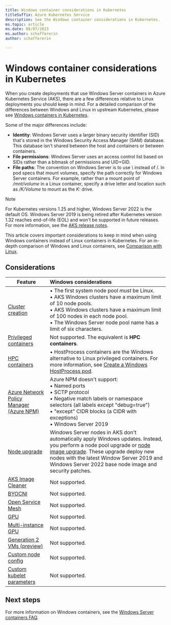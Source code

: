 ```yaml
---
title: Windows container considerations in Kubernetes
titleSuffix: Azure Kubernetes Service
description: See the Windows container considerations in Kubernetes.
ms.topic: article
ms.date: 08/07/2023
ms.author: schaffererin
author: schaffererin

---
```


# Windows container considerations in Kubernetes

When you create deployments that use Windows Server containers in Azure Kubernetes Service (AKS), there are a few differences relative to Linux deployments you should keep in mind. For a detailed comparison of the differences between Windows and Linux in upstream Kubernetes, please see [Windows containers in Kubernetes](https://kubernetes.io/docs/concepts/windows/intro/).

Some of the major differences include:

- **Identity**: Windows Server uses a larger binary security identifier (SID) that's stored in the Windows Security Access Manager (SAM) database. This database isn't shared between the host and containers or between containers.
- **File permissions**: Windows Server uses an access control list based on SIDs rather than a bitmask of permissions and UID+GID.
- **File paths**: The convention on Windows Server is to use \ instead of /. In pod specs that mount volumes, specify the path correctly for Windows Server containers. For example, rather than a mount point of */mnt/volume* in a Linux container, specify a drive letter and location such as */K/Volume* to mount as the *K:* drive.

> [!NOTE]
> For Kubernetes versions 1.25 and higher, Windows Server 2022 is the default OS. Windows Server 2019 is being retired after Kubernetes version 1.32 reaches end-of-life (EOL) and won't be supported in future releases. For more information, see the [AKS release notes][aks-release-notes].

This article covers important considerations to keep in mind when using Windows containers instead of Linux containers in Kubernetes. For an in-depth comparison of Windows and Linux containers, see [Comparison with Linux][comparison-with-linux].

## Considerations

| Feature | Windows considerations |
|-----------|:-----------|
| [Cluster creation][cluster-configuration] | • The first system node pool *must* be Linux.<br/> • AKS Windows clusters have a maximum limit of 10 node pools.<br/> • AKS Windows clusters have a maximum limit of 100 nodes in each node pool.<br/> • The Windows Server node pool name has a limit of six characters. |
| [Privileged containers][privileged-containers] | Not supported. The equivalent is **HPC containers**. |
| [HPC containers][hpc-containers] | • HostProcess containers are the Windows alternative to Linux privileged containers. For more information, see [Create a Windows HostProcess pod](https://kubernetes.io/docs/tasks/configure-pod-container/create-hostprocess-pod/). |
| [Azure Network Policy Manager (Azure NPM)][azure-network-policy] | Azure NPM doesn't support:<br/> • Named ports<br/> • SCTP protocol<br/> • Negative match labels or namespace selectors (all labels except "debug=true")<br/> • "except" CIDR blocks (a CIDR with exceptions)<br/> • Windows Server 2019<br/> |
| [Node upgrade][node-upgrade] | Windows Server nodes in AKS don't automatically apply Windows updates. Instead, you perform a node pool upgrade or [node image upgrade][node-image-upgrade]. These upgrade deploy new nodes with the latest Window Server 2019 and Windows Server 2022 base node image and security patches. |
| [AKS Image Cleaner][aks-image-cleaner] | Not supported. |
| [BYOCNI][byo-cni] | Not supported. |
| [Open Service Mesh][open-service-mesh] | Not supported. |
| [GPU][gpu] | Not supported. |
| [Multi-instance GPU][multi-instance-gpu] | Not supported. |
| [Generation 2 VMs (preview)][gen-2-vms] | Not supported. |
| [Custom node config][custom-node-config] | Not supported. |
| [Custom kubelet parameters][custom-kubelet-parameters] | Not supported. |

## Next steps

For more information on Windows containers, see the [Windows Server containers FAQ][windows-server-containers-faq].

<!-- LINKS - external -->
[kubernetes]: https://kubernetes.io
[upstream-windows]: https://kubernetes.io/docs/concepts/windows/intro/
[aks-release-notes]: https://github.com/Azure/AKS/releases
[comparison-with-linux]: https://kubernetes.io/docs/concepts/windows/intro/#compatibility-linux-similarities
[volume-mounts]: https://kubernetes.io/docs/tasks/configure-pod-container/create-hostprocess-pod/#volume-mounts
[choose-user-account]: https://kubernetes.io/docs/tasks/configure-pod-container/create-hostprocess-pod/#choosing-a-user-account
[termination-grace-period]: https://kubernetes.io/docs/concepts/windows/intro/#limitations
[huge-pages]: https://kubernetes.io/docs/tasks/manage-hugepages/scheduling-hugepages/
[oomkill]: https://kubernetes.io/docs/concepts/configuration/windows-resource-management/#resource-management-memory
[cpu-management]: https://kubernetes.io/docs/concepts/configuration/windows-resource-management/#resource-management-cpu
[dns]: https://kubernetes.io/docs/concepts/services-networking/dns-pod-service/#dns-windows

<!-- LINKS - internal -->
[cluster-configuration]: ../aks/learn/quick-windows-container-deploy-cli.md#limitations
[privileged-containers]: use-windows-hpc.md#limitations
[hpc-containers]: use-windows-hpc.md#limitations
[calico]: use-network-policies.md#limitations
[kubenet]: configure-kubenet.md#limitations--considerations-for-kubenet
[kubenet-dual-stack]: configure-kubenet-dual-stack.md#limitations
[node-upgrade]: configure-azure-cni.md#plan-ip-addressing-for-your-cluster
[cni-overlay]: azure-cni-overlay.md#limitations-with-azure-cni-overlay
[cni-by-cilium]: azure-cni-powered-by-cilium.md#limitations
[http-proxy]: http-proxy.md#limitations-and-other-details
[aks-image-cleaner]: image-cleaner.md#limitations
[windows-server-containers-faq]: windows-faq.md
[azure-network-policy]: use-network-policies.md#overview-of-network-policy
[node-image-upgrade]: architecture/operator-guides/aks/aks-upgrade-practices#node-image-upgrades
[byo-cni]: use-byo-cni.md
[open-service-mesh]: open-service-mesh-about.md
[gpu]: gpu-cluster.md
[multi-instance-gpu]: gpu-multi-instance.md
[gen-2-vms]: cluster-configuration.md#generation-2-virtual-machines
[custom-node-config]: custom-node-configuration.md
[custom-kubelet-parameters]: custom-node-configuration.md#kubelet-custom-configuration
